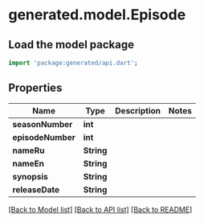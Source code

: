 # generated.model.Episode

## Load the model package
```dart
import 'package:generated/api.dart';
```

## Properties
Name | Type | Description | Notes
------------ | ------------- | ------------- | -------------
**seasonNumber** | **int** |  | 
**episodeNumber** | **int** |  | 
**nameRu** | **String** |  | 
**nameEn** | **String** |  | 
**synopsis** | **String** |  | 
**releaseDate** | **String** |  | 

[[Back to Model list]](../README.md#documentation-for-models) [[Back to API list]](../README.md#documentation-for-api-endpoints) [[Back to README]](../README.md)


